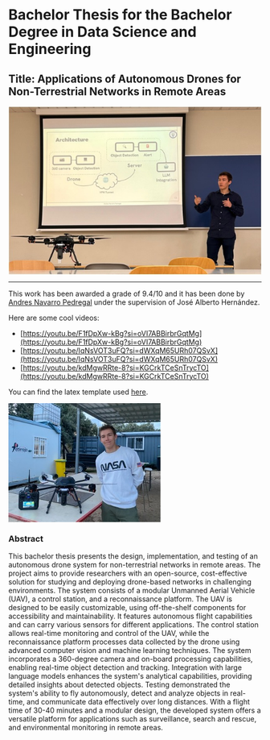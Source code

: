 # Bachelor Thesis for the Bachelor Degree in Data Science and Engineering

## Title: Applications of Autonomous Drones for Non-Terrestrial Networks in Remote Areas

<img align="center" src="./figures/andres_navarro_presenting.jpg" alt="Andres Navarro Pedregal defending the Thesis">

---

This work has been awarded a grade of 9.4/10 and it has been done by [Andres Navarro Pedregal](https://www.linkedin.com/in/andresnav) under the supervision of José Alberto Hernández.

Here are some cool videos:

- [https://youtu.be/F1fDpXw-kBg?si=oVI7ABBirbrGqtMg](https://youtu.be/F1fDpXw-kBg?si=oVI7ABBirbrGqtMg)
- [https://youtu.be/IqNsVOT3uFQ?si=dWXqM65URh07QSvX](https://youtu.be/IqNsVOT3uFQ?si=dWXqM65URh07QSvX)
- [https://youtu.be/kdMgwRRte-8?si=KGCrkTCeSnTrycTO](https://youtu.be/kdMgwRRte-8?si=KGCrkTCeSnTrycTO)

You can find the latex template used [here](https://github.com/andres-nav/templates/blob/main/thesis_uc3m.sty).

<img align="center" src="./figures/andres_navarro_and_drone.jpg" alt="Andres Navarro Pedregal and the drone">

### Abstract

This bachelor thesis presents the design, implementation, and testing of an autonomous drone system for non-terrestrial networks in remote areas. The project aims to provide researchers with an open-source, cost-effective solution for studying and deploying drone-based networks in challenging environments. The system consists of a modular Unmanned Aerial Vehicle (UAV), a control station, and a reconnaissance platform. The UAV is designed to be easily customizable, using off-the-shelf components for accessibility and maintainability. It features autonomous flight capabilities and can carry various sensors for different applications. The control station allows real-time monitoring and control of the UAV, while the reconnaissance platform processes data collected by the drone using advanced computer vision and machine learning techniques. The system incorporates a 360-degree camera and on-board processing capabilities, enabling real-time object detection and tracking. Integration with large language models enhances the system's analytical capabilities, providing detailed insights about detected objects. Testing demonstrated the system's ability to fly autonomously, detect and analyze objects in real-time, and communicate data effectively over long distances. With a flight time of 30-40 minutes and a modular design, the developed system offers a versatile platform for applications such as surveillance, search and rescue, and environmental monitoring in remote areas.

